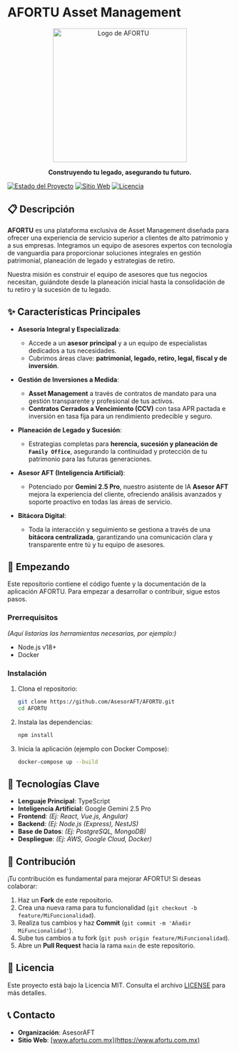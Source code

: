 # AFORTU Asset Management

<div align="center">
  <img src="https://raw.githubusercontent.com/AsesorAFT/AFORTU/main/logo.png" alt="Logo de AFORTU" width="300"/>
</div>

<div align="center">
  
**Construyendo tu legado, asegurando tu futuro.**

</div>

[![Estado del Proyecto](https://img.shields.io/badge/Estado-Activo-success)](https://github.com/AsesorAFT/AFORTU)
[![Sitio Web](https://img.shields.io/badge/Sitio_Web-afortu.com.mx-blue)](https://www.afortu.com.mx)
[![Licencia](https://img.shields.io/badge/Licencia-MIT-lightgrey.svg)](LICENSE)

## 📋 Descripción

**AFORTU** es una plataforma exclusiva de Asset Management diseñada para ofrecer una experiencia de servicio superior a clientes de alto patrimonio y a sus empresas. Integramos un equipo de asesores expertos con tecnología de vanguardia para proporcionar soluciones integrales en gestión patrimonial, planeación de legado y estrategias de retiro.

Nuestra misión es construir el equipo de asesores que tus negocios necesitan, guiándote desde la planeación inicial hasta la consolidación de tu retiro y la sucesión de tu legado.

## ✨ Características Principales

- **Asesoría Integral y Especializada**:
  - Accede a un **asesor principal** y a un equipo de especialistas dedicados a tus necesidades.
  - Cubrimos áreas clave: **patrimonial, legado, retiro, legal, fiscal y de inversión**.

- **Gestión de Inversiones a Medida**:
  - **Asset Management** a través de contratos de mandato para una gestión transparente y profesional de tus activos.
  - **Contratos Cerrados a Vencimiento (CCV)** con tasa APR pactada e inversión en tasa fija para un rendimiento predecible y seguro.

- **Planeación de Legado y Sucesión**:
  - Estrategias completas para **herencia, sucesión y planeación de `Family Office`**, asegurando la continuidad y protección de tu patrimonio para las futuras generaciones.

- **Asesor AFT (Inteligencia Artificial)**:
  - Potenciado por **Gemini 2.5 Pro**, nuestro asistente de IA **Asesor AFT** mejora la experiencia del cliente, ofreciendo análisis avanzados y soporte proactivo en todas las áreas de servicio.

- **Bitácora Digital**:
  - Toda la interacción y seguimiento se gestiona a través de una **bitácora centralizada**, garantizando una comunicación clara y transparente entre tú y tu equipo de asesores.

## 🚀 Empezando

Este repositorio contiene el código fuente y la documentación de la aplicación AFORTU. Para empezar a desarrollar o contribuir, sigue estos pasos.

### Prerrequisitos

*(Aquí listarías las herramientas necesarias, por ejemplo:)*
- Node.js v18+
- Docker

### Instalación

1. Clona el repositorio:
   ```bash
   git clone https://github.com/AsesorAFT/AFORTU.git
   cd AFORTU
   ```

2. Instala las dependencias:
   ```bash
   npm install
   ```

3. Inicia la aplicación (ejemplo con Docker Compose):
   ```bash
   docker-compose up --build
   ```

## 🔧 Tecnologías Clave

- **Lenguaje Principal**: TypeScript
- **Inteligencia Artificial**: Google Gemini 2.5 Pro
- **Frontend**: *(Ej: React, Vue.js, Angular)*
- **Backend**: *(Ej: Node.js (Express), NestJS)*
- **Base de Datos**: *(Ej: PostgreSQL, MongoDB)*
- **Despliegue**: *(Ej: AWS, Google Cloud, Docker)*

## 👥 Contribución

¡Tu contribución es fundamental para mejorar AFORTU! Si deseas colaborar:

1. Haz un **Fork** de este repositorio.
2. Crea una nueva rama para tu funcionalidad (`git checkout -b feature/MiFuncionalidad`).
3. Realiza tus cambios y haz **Commit** (`git commit -m 'Añadir MiFuncionalidad'`).
4. Sube tus cambios a tu fork (`git push origin feature/MiFuncionalidad`).
5. Abre un **Pull Request** hacia la rama `main` de este repositorio.

## 📄 Licencia

Este proyecto está bajo la Licencia MIT. Consulta el archivo [LICENSE](LICENSE) para más detalles.

## 📞 Contacto

- **Organización**: AsesorAFT
- **Sitio Web**: [www.afortu.com.mx](https://www.afortu.com.mx)
